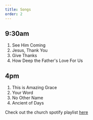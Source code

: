 ```yaml
---
title: Songs
order: 2
---
```


## 9:30am 
1. See Him Coming
2. Jesus, Thank You
3. Give Thanks
4. How Deep the Father's Love For Us

## 4pm 
1. This is Amazing Grace
2. Your Word
3. No Other Name
4. Ancient of Days
   
Check out the church spotify playlist [here](https://open.spotify.com/playlist/3gh0ZKXkJBDbNEnZqJJDXj?si=0908aa3f87544643)
